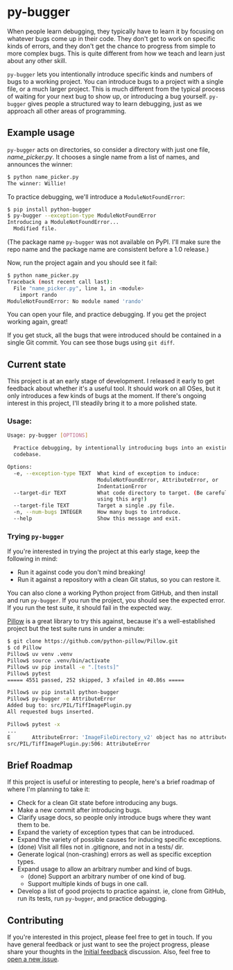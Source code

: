 py-bugger
===

When people learn debugging, they typically have to learn it by focusing on whatever bugs come up in their code. They don't get to work on specific kinds of errors, and they don't get the chance to progress from simple to more complex bugs. This is quite different from how we teach and learn just about any other skill.

`py-bugger` lets you intentionally introduce specific kinds and numbers of bugs to a working project. You can introduce bugs to a project with a single file, or a much larger project. This is much different from the typical process of waiting for your next bug to show up, or introducing a bug yourself. `py-bugger` gives people a structured way to learn debugging, just as we approach all other areas of programming.

Example usage
---

`py-bugger` acts on directories, so consider a directory with just one file, *name_picker.py*. It chooses a single name from a list of names, and announces the winner:

```sh
$ python name_picker.py
The winner: Willie!
```

To practice debugging, we'll introduce a `ModuleNotFoundError`:

```sh
$ pip install python-bugger
$ py-bugger --exception-type ModuleNotFoundError
Introducing a ModuleNotFoundError...
  Modified file.
```

(The package name `py-bugger` was not available on PyPI. I'll make sure the repo name and the package name are consistent before a 1.0 release.)

Now, run the project again and you should see it fail:

```sh
$ python name_picker.py
Traceback (most recent call last):
  File "name_picker.py", line 1, in <module>
    import rando
ModuleNotFoundError: No module named 'rando'
```

You can open your file, and practice debugging. If you get the project working again, great!

If you get stuck, all the bugs that were introduced should be contained in a single Git commit. You can see those bugs using `git diff`.

Current state
---

This project is at an early stage of development. I released it early to get feedback about whether it's a useful tool. It should work on all OSes, but it only introduces a few kinds of bugs at the moment. If there's ongoing interest in this project, I'll steadily bring it to a more polished state.

### Usage:

```sh
Usage: py-bugger [OPTIONS]

  Practice debugging, by intentionally introducing bugs into an existing
  codebase.

Options:
  -e, --exception-type TEXT  What kind of exception to induce:
                             ModuleNotFoundError, AttributeError, or
                             IndentationError
  --target-dir TEXT          What code directory to target. (Be careful when
                             using this arg!)
  --target-file TEXT         Target a single .py file.
  -n, --num-bugs INTEGER     How many bugs to introduce.
  --help                     Show this message and exit.
```

### Trying `py-bugger`

If you're interested in trying the project at this early stage, keep the following in mind:

- Run it against code you don't mind breaking!
- Run it against a repository with a clean Git status, so you can restore it.

You can also clone a working Python project from GitHub, and then install and run `py-bugger`. If you run the project, you should see the expected error. If you run the test suite, it should fail in the expected way.

[Pillow](https://github.com/python-pillow/Pillow/tree/main) is a great library to try this against, because it's a well-established project but the test suite runs in under a minute:

```sh
$ git clone https://github.com/python-pillow/Pillow.git
$ cd Pillow
Pillow$ uv venv .venv
Pillow$ source .venv/bin/activate
Pillow$ uv pip install -e ".[tests]"
Pillow$ pytest
===== 4551 passed, 252 skipped, 3 xfailed in 40.86s =====

Pillow$ uv pip install python-bugger
Pillow$ py-bugger -e AttributeError
Added bug to: src/PIL/TiffImagePlugin.py
All requested bugs inserted.

Pillow$ pytest -x
...
E       AttributeError: 'ImageFileDirectory_v2' object has no attribute '_npack'. Did you mean: '_pack'?
src/PIL/TiffImagePlugin.py:506: AttributeError
```

Brief Roadmap
---

If this project is useful or interesting to people, here's a brief roadmap of where I'm planning to take it:

- Check for a clean Git state before introducing any bugs.
- Make a new commit after introducing bugs.
- Clarify usage docs, so people only introduce bugs where they want them to be.
- Expand the variety of exception types that can be introduced.
- Expand the variety of possible causes for inducing specific exceptions.
- (done) Visit all files not in .gitignore, and not in a tests/ dir.
- Generate logical (non-crashing) errors as well as specific exception types.
- Expand usage to allow an arbitrary number and kind of bugs.
    - (done) Support an arbitrary number of one kind of bug.
    - Support multiple kinds of bugs in one call.
- Develop a list of good projects to practice against. ie, clone <project> from GitHub, run its tests, run `py-bugger`, and practice debugging.

Contributing
---

If you're interested in this project, please feel free to get in touch. If you have general feedback or just want to see the project progress, please share your thoughts in the [Initial feedback](https://github.com/ehmatthes/py-bugger/discussions/7) discussion. Also, feel free to [open a new issue](https://github.com/ehmatthes/py-bugger/issues/new).
